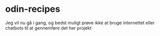 # odin-recipes

Jeg vil nu gå i gang, og bedst muligt prøve ikke at bruge internettet eller chatbots til at gennemføre det her projekt